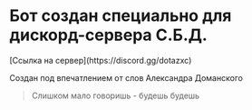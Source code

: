 <h1>Бот создан специально для дискорд-сервера С.Б.Д.</h1>
[Ссылка на сервер](https://discord.gg/dotazxc)

Создан под впечатлением от слов Александра Доманского
>Слишком мало говоришь - будешь будешь
